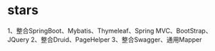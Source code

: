 # stars
1、整合SpringBoot、Mybatis、Thymeleaf、Spring MVC、BootStrap、JQuery
2、整合Druid、PageHelper
3、整合Swagger、通用Mapper